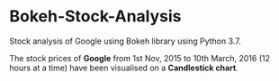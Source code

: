 # Bokeh-Stock-Analysis
Stock analysis of Google using Bokeh library using Python 3.7.

The stock prices of **Google** from 1st Nov, 2015 to 10th March, 2016 (12 hours at a time) have been visualised on a **Candlestick chart**.
